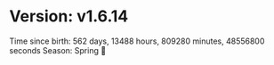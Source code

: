 # Version: v1.6.14
Time since birth: 562 days, 13488 hours, 809280 minutes, 48556800 seconds
Season: Spring 🌸
